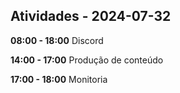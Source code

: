 ## Atividades - 2024-07-32 

**08:00 - 18:00**
Discord

**14:00 - 17:00**
Produção de conteúdo

**17:00 - 18:00**
Monitoria